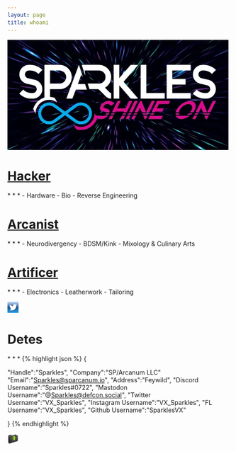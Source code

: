 ```yaml
---
layout: page
title: whoami
---
```


<img src="/assets/SparklesLogo.png">


<h1><a href="/Hacker">Hacker</a></h1>
* * *
  - Hardware
  - Bio
  - Reverse Engineering

  <h1><a href="/Arcanist">Arcanist</a></h1>
* * *
  - Neurodivergency
  - BDSM/Kink
  - Mixology & Culinary Arts
 
 <h1><a href="/Artificer">Artificer</a></h1>
* * *
  - Electronics
  - Leatherwork
  - Tailoring

<a href="https://twitter.com/sparkles_34_32"><img src="/assets/twitterlogo.png"></a>

<h1>Detes</h1>
* * *
{% highlight json %}
{

"Handle":"Sparkles",
"Company":"SP/Arcanum LLC"
"Email":"Sparkles@sparcanum.io",
"Address":"Feywild",
"Discord Username":"Sparkles#0722",
"Mastodon Username":"@Sparkles@defcon.social",
"Twitter Username":"VX_Sparkles",
"Instagram Username":"VX_Sparkles",
"FL Username":"VX_Sparkles",
"Github Username":"SparklesVX"

}
{% endhighlight %}

<a href="/download/detes.json" download>
  <img src="/assets/foldericon.png" alt="download">
</a>
